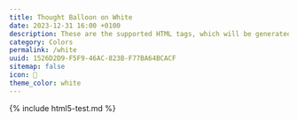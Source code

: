 ```yaml
---
title: Thought Balloon on White
date: 2023-12-31 16:00 +0100
description: These are the supported HTML tags, which will be generated from Markdown.
category: Colors
permalink: /white
uuid: 1526D2D9-F5F9-46AC-823B-F77BA64BCACF
sitemap: false
icon: 💭
theme_color: white
---
```

{% include html5-test.md %}